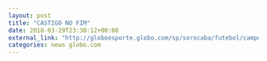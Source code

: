 ```yaml
---
layout: post
title: "CASTIGO NO FIM"
date: 2018-03-29T23:30:12+00:00
external_link: "http://globoesporte.globo.com/sp/sorocaba/futebol/campeonato-paulista/jogo/29-03-2018/mirassol-ponte-preta/"
categories: news globo.com
---
```


